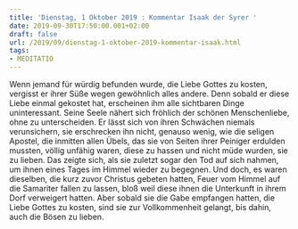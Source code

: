 ```yaml
---
title: 'Dienstag, 1 Oktober 2019 : Kommentar Isaak der Syrer '
date: 2019-09-30T17:50:00.001+02:00
draft: false
url: /2019/09/dienstag-1-oktober-2019-kommentar-isaak.html
tags: 
- MEDITATIO
---
```


Wenn jemand für würdig befunden wurde, die Liebe Gottes zu kosten, vergisst er ihrer Süße wegen gewöhnlich alles andere. Denn sobald er diese Liebe einmal gekostet hat, erscheinen ihm alle sichtbaren Dinge uninteressant. Seine Seele nähert sich fröhlich der schönen Menschenliebe, ohne zu unterscheiden. Er lässt sich von ihren Schwächen niemals verunsichern, sie erschrecken ihn nicht, genauso wenig, wie die seligen Apostel, die inmitten allen Übels, das sie von Seiten ihrer Peiniger erdulden mussten, völlig unfähig waren, diese zu hassen und nicht müde wurden, sie zu lieben. Das zeigte sich, als sie zuletzt sogar den Tod auf sich nahmen, um ihnen eines Tages im Himmel wieder zu begegnen. Und doch, es waren dieselben, die kurz zuvor Christus gebeten hatten, Feuer vom Himmel auf die Samariter fallen zu lassen, bloß weil diese ihnen die Unterkunft in ihrem Dorf verweigert hatten. Aber sobald sie die Gabe empfangen hatten, die Liebe Gottes zu kosten, sind sie zur Vollkommenheit gelangt, bis dahin, auch die Bösen zu lieben.